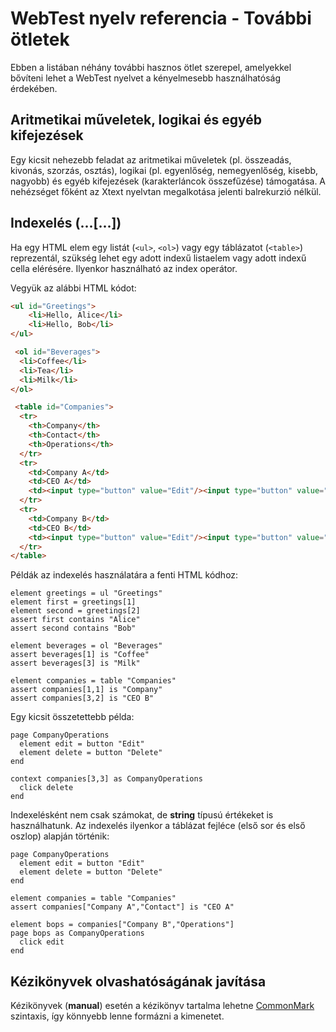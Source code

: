 # WebTest nyelv referencia - További ötletek

Ebben a listában néhány további hasznos ötlet szerepel, amelyekkel bővíteni lehet a WebTest nyelvet a kényelmesebb használhatóság érdekében.

## Aritmetikai műveletek, logikai és egyéb kifejezések

Egy kicsit nehezebb feladat az aritmetikai műveletek (pl. összeadás, kivonás, szorzás, osztás), logikai (pl. egyenlőség, nemegyenlőség, kisebb, nagyobb) és egyéb kifejezések (karakterláncok összefűzése) támogatása. A nehézséget főként az Xtext nyelvtan megalkotása jelenti balrekurzió nélkül.

## Indexelés (...[...])

Ha egy HTML elem egy listát (`<ul>`, `<ol>`) vagy egy táblázatot (`<table>`) reprezentál, szükség lehet egy adott indexű listaelem vagy adott indexű cella elérésére. Ilyenkor használható az index operátor.

Vegyük az alábbi HTML kódot:

```html
<ul id="Greetings">
    <li>Hello, Alice</li>
    <li>Hello, Bob</li>
</ul>

 <ol id="Beverages">
  <li>Coffee</li>
  <li>Tea</li>
  <li>Milk</li>
</ol> 

 <table id="Companies">
  <tr>
    <th>Company</th>
    <th>Contact</th>
    <th>Operations</th>
  </tr>
  <tr>
    <td>Company A</td>
    <td>CEO A</td>
    <td><input type="button" value="Edit"/><input type="button" value="Delete"/></td>
  </tr>
  <tr>
    <td>Company B</td>
    <td>CEO B</td>
    <td><input type="button" value="Edit"/><input type="button" value="Delete"/></td>
  </tr>
</table> 
```

Példák az indexelés használatára a fenti HTML kódhoz:

```
element greetings = ul "Greetings"
element first = greetings[1]
element second = greetings[2]
assert first contains "Alice"
assert second contains "Bob"

element beverages = ol "Beverages"
assert beverages[1] is "Coffee"
assert beverages[3] is "Milk"

element companies = table "Companies"
assert companies[1,1] is "Company"
assert companies[3,2] is "CEO B"
```

Egy kicsit összetettebb példa:

```
page CompanyOperations
  element edit = button "Edit"
  element delete = button "Delete"
end

context companies[3,3] as CompanyOperations
  click delete
end
```

Indexelésként nem csak számokat, de **string** típusú értékeket is használhatunk. Az indexelés ilyenkor a táblázat fejléce (első sor és első oszlop) alapján történik:

```
page CompanyOperations
  element edit = button "Edit"
  element delete = button "Delete"
end

element companies = table "Companies"
assert companies["Company A","Contact"] is "CEO A"

element bops = companies["Company B","Operations"]
page bops as CompanyOperations
  click edit
end
```

## Kézikönyvek olvashatóságának javítása

Kézikönyvek (**manual**) esetén a kézikönyv tartalma lehetne [CommonMark](https://commonmark.org/) szintaxis, így könnyebb lenne formázni a kimenetet.
